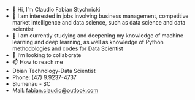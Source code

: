 - 👋 Hi, I’m Claudio Fabian Stychnicki
- 👀 I am interested in jobs involving business management, competitive market intelligence and data science, such as data science and data scientist
- 🌱 I am currently studying and deepening my knowledge of machine learning and deep learning, as well as knowledge of Python methodologies and codes for Data Scientist
- 💞️ I’m looking to collaborate 
- 📫 How to reach me
- Dbian Technology-Data Scientist 
- Phone: (47) 9.9237-4737
- Blumenau - SC
- Mail: fabian.claudio@outlook.com
